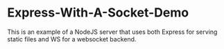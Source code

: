 # Express-With-A-Socket-Demo
This is an example of a NodeJS server that uses both Express for serving static files and WS for a websocket backend.
